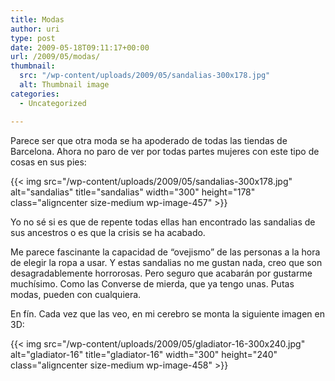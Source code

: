 ```yaml
---
title: Modas
author: uri
type: post
date: 2009-05-18T09:11:17+00:00
url: /2009/05/modas/
thumbnail:
  src: "/wp-content/uploads/2009/05/sandalias-300x178.jpg"
  alt: Thumbnail image
categories:
  - Uncategorized

---
```

Parece ser que otra moda se ha apoderado de todas las tiendas de Barcelona. Ahora no paro de ver por todas partes mujeres con este tipo de cosas en sus pies:

{{< img src="/wp-content/uploads/2009/05/sandalias-300x178.jpg" alt="sandalias" title="sandalias" width="300" height="178" class="aligncenter size-medium wp-image-457" >}} 

Yo no sé si es que de repente todas ellas han encontrado las sandalias de sus ancestros o es que la crisis se ha acabado.

Me parece fascinante la capacidad de &#8220;ovejismo&#8221; de las personas a la hora de elegir la ropa a usar. Y estas sandalias no me gustan nada, creo que son desagradablemente horrorosas. Pero seguro que acabarán por gustarme muchísimo. Como las Converse de mierda, que ya tengo unas. Putas modas, pueden con cualquiera.

En fín. Cada vez que las veo, en mi cerebro se monta la siguiente imagen en 3D:

{{< img src="/wp-content/uploads/2009/05/gladiator-16-300x240.jpg" alt="gladiator-16" title="gladiator-16" width="300" height="240" class="aligncenter size-medium wp-image-458" >}}